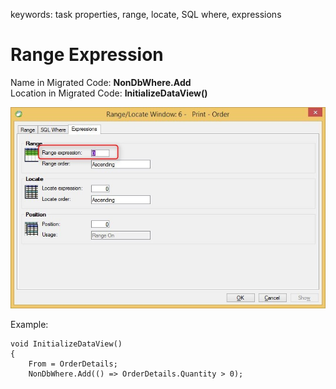 ﻿keywords: task properties, range, locate, SQL where, expressions
# Range Expression

Name in Migrated Code: **NonDbWhere.Add**  
Location in Migrated Code: **InitializeDataView()**  

![Range-Locate-Expressions-range-expression](Range-Locate-Expressions-range-expression.jpg)

Example:
```csdiff
void InitializeDataView()
{
    From = OrderDetails;
    NonDbWhere.Add(() => OrderDetails.Quantity > 0);
```


